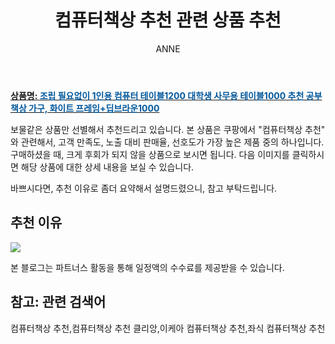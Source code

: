 ﻿---
layout: post
title:  "컴퓨터책상 추천 관련 상품 추천"
author: ANNE
categories: [ 가구/인테리어 ]
tags: [컴퓨터책상 추천,컴퓨터책상 추천 클리앙,이케아 컴퓨터책상 추천,좌식 컴퓨터책상 추천]
image: https://static.coupangcdn.com/image/vendor_inventory/fba8/13b9cda015c936181185dd16b1d6480bc020eb7d5946896e69015e6f6327.jpg 
description: "쿠팡에서 컴퓨터책상 추천 관련 상품으로 가장 고객 선호도가 높은 제품 중 하나입니다."
---

<a href="https://link.coupang.com/re/AFFSDP?lptag=AF5184500&pageKey=4548989782&itemId=5518250037&vendorItemId=72817797726&traceid=V0-153-6036140dcbb16073"><b>상품명: <font color='#01579B'>조립 필요없이 1인용 컴퓨터 테이블1200 대학생 사무용 테이블1000 추천 공부책상 가구, 화이트 프레임+딥브라운1000</font></b></a>

보물같은 상품만 선별해서 추천드리고 있습니다.
본 상품은 쿠팡에서 "컴퓨터책상 추천" 와 관련해서, 고객 만족도, 노출 대비 판매율, 선호도가 가장 높은 제품 중의 하나입니다.
구매하셨을 때, 크게 후회가 되지 않을 상품으로 보시면 됩니다. 
다음 이미지를 클릭하시면 해당 상품에 대한 상세 내용을 보실 수 있습니다.

바쁘시다면, 추천 이유로 좀더 요약해서 설명드렸으니, 참고 부탁드립니다.

## 추천 이유 

<a href="https://link.coupang.com/re/AFFSDP?lptag=AF5184500&pageKey=4548989782&itemId=5518250037&vendorItemId=72817797726&traceid=V0-153-6036140dcbb16073"><img src="https://thumbnail7.coupangcdn.com/thumbnails/remote/q89/image/vendor_inventory/cc98/cd035d5ce275b4f535ff8b1f88b12210ca6db6e43df80302275f7c720d06.png"></a> 

본 블로그는 파트너스 활동을 통해 일정액의 수수료를 제공받을 수 있습니다.

## 참고: 관련 검색어    
컴퓨터책상 추천,컴퓨터책상 추천 클리앙,이케아 컴퓨터책상 추천,좌식 컴퓨터책상 추천